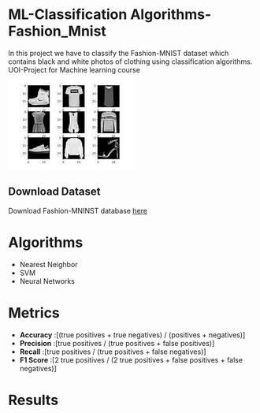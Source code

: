 # ML-Classification Algorithms-Fashion_Mnist
In this project we have to classify the Fashion-MNIST dataset which contains black and white photos of clothing using classification algorithms.
UOI-Project for Machine learning course
![alt text](https://github.com/Georgemouts/ML-Classification-Algorithms-Fashion_Mnist/blob/main/img/data1.png "Logo")

## Download Dataset
Download Fashion-MNINST database [here](https://www.tensorflow.org/tutorials/keras/classification)

# Algorithms
- Nearest Neighbor
- SVM
- Neural Networks

# Metrics 
- **Accuracy** :[(true positives + true negatives) / (positives + negatives)]
- **Precision** :[true positives / (true positives + false positives)]
- **Recall** :[true positives / (true positives + false negatives)]
- **F1 Score** :[2 true positives / (2 true positives + false positives + false negatives)]

# Results
